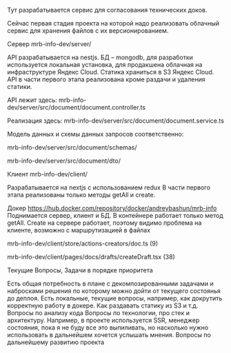 Тут разрабатывается сервис для согласования технических доков.

Сейчас первая стадия проекта на которой надо реализовать облачный сервис для хранения файлов с их версионированием.

Сервер mrb-info-dev/server/

API  разрабатывается на nestjs. БД – mongodb, для разработки используется локальная установка, для продакшена облачная на инфраструктуре Яндекс Cloud. Статика храниться в S3 Яндекс Cloud. API в части первого этапа реализована кроме  раздачи и удаления статики.

 API лежит здесь: mrb-info-dev/server/src/document/document.controller.ts
 
Реализация здесь: mrb-info-dev/server/src/document/document.service.ts

Модель данных и схемы данных запросов соответственно:

mrb-info-dev/server/src/document/schemas/

mrb-info-dev/server/src/document/dto/


Клиент mrb-info-dev/client/

Разрабатывается на nextjs с использованием redux
В части первого этапа реализованы только методы getAll и create.

Докер  https://hub.docker.com/repository/docker/andreybashun/mrb-info
Поднимается сервер, клиент и БД.
В контейнере работает только метод getAll. Create на сервере работает, поэтому видимо проблема на клиенте, возможно с маршрутизацией в файлах 

mrb-info-dev/client/store/actions-creators/doc.ts (9)

mrb-info-dev/client/pages/docs/drafts/createDraft.tsx (38)



 
Текущие Вопросы, Задачи в порядке приоритета

Есть общая потребность в плане с декомпозированными задачами и набросками решения по которому можно дойти от текущего состоянья до деплоя.
Есть локальные, текущие вопросы, например, как докрутить корректную работу в докере. Как раздавать статику из S3 и т.д.
Вопросы по анализу кода 
Вопросы по технологии, про стек и архитектуру. Например, в проекте используется SSR, менеджер состояния, пока я не буду все это выпиливать, но насколько нужно  использовать в дальнейшем хочется услышать мнения.
Вопросы по дальнейшему развитию проекта

